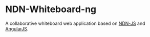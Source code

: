# NDN-Whiteboard-ng
A collaborative whiteboard web application based on [NDN-JS](https://github.com/named-data/ndn-js) and [AngularJS](https://angularjs.org/).
